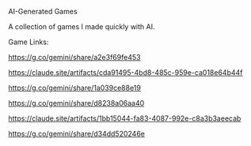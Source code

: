 AI-Generated Games

A collection of games I made quickly with AI.

Game Links:

https://g.co/gemini/share/a2e3f69fe453

https://claude.site/artifacts/cda91495-4bd8-485c-959e-ca018e64b44f

https://g.co/gemini/share/1a039ce88e19

https://g.co/gemini/share/d8238a06aa40

https://claude.site/artifacts/1bb15044-fa83-4087-992e-c8a3b3aeecab

https://g.co/gemini/share/d34dd520246e
